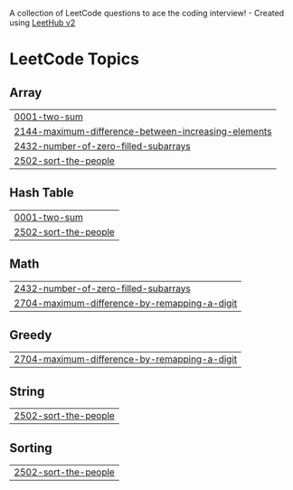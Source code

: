 A collection of LeetCode questions to ace the coding interview! - Created using [LeetHub v2](https://github.com/arunbhardwaj/LeetHub-2.0)
<!---LeetCode Topics Start-->
# LeetCode Topics
## Array
|  |
| ------- |
| [0001-two-sum](https://github.com/sidharthaA/Leetcode/tree/master/0001-two-sum) |
| [2144-maximum-difference-between-increasing-elements](https://github.com/sidharthaA/Leetcode/tree/master/2144-maximum-difference-between-increasing-elements) |
| [2432-number-of-zero-filled-subarrays](https://github.com/sidharthaA/Leetcode/tree/master/2432-number-of-zero-filled-subarrays) |
| [2502-sort-the-people](https://github.com/sidharthaA/Leetcode/tree/master/2502-sort-the-people) |
## Hash Table
|  |
| ------- |
| [0001-two-sum](https://github.com/sidharthaA/Leetcode/tree/master/0001-two-sum) |
| [2502-sort-the-people](https://github.com/sidharthaA/Leetcode/tree/master/2502-sort-the-people) |
## Math
|  |
| ------- |
| [2432-number-of-zero-filled-subarrays](https://github.com/sidharthaA/Leetcode/tree/master/2432-number-of-zero-filled-subarrays) |
| [2704-maximum-difference-by-remapping-a-digit](https://github.com/sidharthaA/Leetcode/tree/master/2704-maximum-difference-by-remapping-a-digit) |
## Greedy
|  |
| ------- |
| [2704-maximum-difference-by-remapping-a-digit](https://github.com/sidharthaA/Leetcode/tree/master/2704-maximum-difference-by-remapping-a-digit) |
## String
|  |
| ------- |
| [2502-sort-the-people](https://github.com/sidharthaA/Leetcode/tree/master/2502-sort-the-people) |
## Sorting
|  |
| ------- |
| [2502-sort-the-people](https://github.com/sidharthaA/Leetcode/tree/master/2502-sort-the-people) |
<!---LeetCode Topics End-->